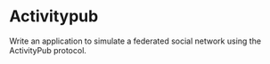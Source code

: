 # Activitypub
Write an application to simulate a federated social network using the ActivityPub protocol.
